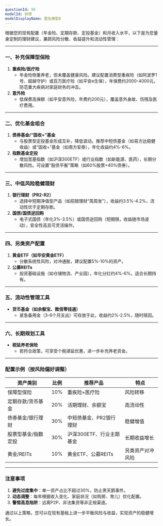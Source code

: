```yaml
---
questionId: 56
modelId: 妙想
modelDisplayName: 匿名模型B
---
```

根据您的现有配置（年金险、定期存款、定投基金）和月收入水平，以下是为您量身定制的理财建议，兼顾风险分散、收益提升和流动性管理：

---

### **一、补充保障型保险**

1. **重疾险/医疗险**
    - 年金险侧重养老，但未覆盖健康风险。建议配置消费型重疾险（如阿波罗1号、超越守护）或百万医疗险（如平安e生保），年保费约2000-4000元，防范重大疾病对家庭财务的冲击。
2. **意外险**
    - 低保费高保额（如平安意外险，年费约200元），覆盖意外身故、伤残及医疗费用。

---

### **二、优化基金组合**

1. **债券基金/“固收+”基金**
    - 与股票型定投基金形成互补，降低波动。推荐中短债基金（如易方达稳健收益）或“固收+”基金（如南方安泰），年化收益约4%-6%。
2. **指数基金定投**
    - 增加宽基指数（如沪深300ETF）或行业指数（如新能源、医药），长期分散风险。可设置“股债平衡”策略（如60%股票+40%债券）。

---

### **三、中低风险稳健理财**

1. **银行理财（PR2-R2）**
    - 选择中短期净值型产品（如招银理财“周周发”），收益约3.5%-4.2%，流动性优于定期存款。
2. **国债/国债逆回购**
    - 电子式国债（年化3%-3.5%）或国债逆回购（短期限，收益随市场波动），安全性高且可灵活操作。

---

### **四、另类资产配置**

1. **黄金ETF（如华安黄金ETF）**
    - 分散系统性风险，对冲通胀，建议配置5%-10%的资产。
2. **公募REITs**
    - 投资基础设施（如仓储物流、产业园），年化分红约4%-6%，适合长期持有。

---

### **五、流动性管理工具**

- **货币基金（如余额宝、微信零钱通）**
    - 紧急备用金（3-6个月支出）可存放于此，收益约2%-2.5%，随时赎回。

---

### **六、长期规划工具**

- **税延养老保险**
    - 若符合政策，可享受个税递延优惠，进一步补充养老资金。

---

### **配置示例（按风险偏好调整）**

|**资产类别**|**比例**|**推荐产品**|**特点**|
|---|---|---|---|
|保障型保险|10%|重疾险+医疗险|风险转移|
|定期存款/货币基金|20%|活期理财、余额宝|高流动性|
|债券基金/银行理财|30%|中短债基金、PR2银行理财|稳健增值|
|股票型基金/指数定投|30%|沪深300ETF、行业主题基金|长期收益增长|
|黄金/REITs|10%|黄金ETF、公募REITs|另类资产对冲风险|

---

### **注意事项**

1. **避免过度集中**：单一资产占比不超过30%，防止黑天鹅事件。
2. **动态调整**：每年根据收入变化、家庭状况（如购房、育儿）优化配置。
3. **警惕高息陷阱**：远离P2P、非法集资等非正规渠道。

通过以上策略，您可以在现有基础上进一步平衡风险与收益，实现资产的稳健增长。